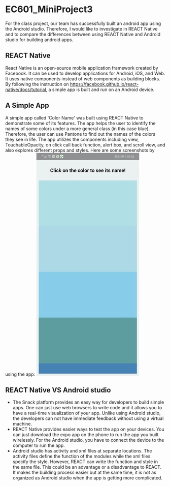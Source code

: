 # EC601_MiniProject3

For the class project, our team has successfully built an android app using the Android studio. Therefore, I would like to investigate in REACT Native and to compare the differences between using REACT Native and Android studio for building android apps. 

##  REACT Native
React Native is an open-source mobile application framework created by Facebook. It can be used to develop applications for Android, iOS, and Web. It uses native components instead of web components as building blocks. By following the instruction on https://facebook.github.io/react-native/docs/tutorial, a simple app is built and run on an Android device.

## A Simple App 
A simple app called 'Color Name' was built using REACT Native to demonstrate some of its features. The app helps the user to identify the names of some colors under a more general class (in this case blue). Therefore, the user can use Pantone to find out the names of the colors they see in life. The app utilizes the components including view, TouchableOpacity, on click call back function, alert box, and scroll view, and also explores different props and styles. Here are some screenshots by using the app:
![01](01.jpg)


## REACT Native VS Android studio

* The Snack platform provides an easy way for developers to build simple apps. One can just use web browsers to write code and it allows you to have a real-time visualization of your app. Unlike using Android studio, the developers can not have immediate feedback without using a virtual machine. 
* REACT Native provides easier ways to test the app on your devices. You can just download the expo app on the phone to run the app you built wirelessly. For the Android studio, you have to connect the device to the computer to run the app.
* Android studio has activity and xml files at separate locations. The activity files define the function of the modules while the xml files specify the style. However, REACT can write the function and style in the same file. This could be an advantage or a disadvantage to REACT. It makes the building process easier but at the same time, it is not as organized as Android studio when the app is getting more complicated.
